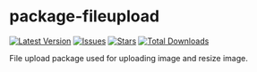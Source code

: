 # package-fileupload

[![Latest Version](https://github.com/ravikoriya/package-fileupload/releases?style=flat-square)](https://github.com/ravikoriya/package-fileupload/releases)
[![Issues](https://img.shields.io/github/issues/ravikoriya/package-fileupload?style=flat-square)](https://github.com/ravikoriya/package-fileupload/issues)
[![Stars](https://img.shields.io/github/stars/ravikoriya/package-fileupload?style=flat-square)](https://github.com/ravikoriya/package-fileupload/stargazers)
[![Total Downloads](https://img.shields.io/packagist/dt/guzzlehttp/guzzle.svg?style=flat-square)](https://packagist.org/packages/guzzlehttp/guzzle)

File upload package used for uploading image and resize image.

